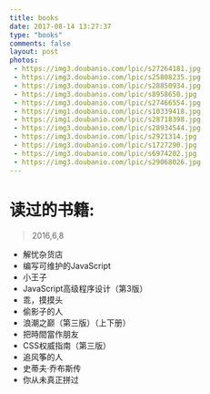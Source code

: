 ```yaml
---
title: books
date: 2017-08-14 13:27:37
type: "books"
comments: false
layout: post
photos:
 - https://img3.doubanio.com/lpic/s27264181.jpg
 - https://img3.doubanio.com/lpic/s25808235.jpg
 - https://img3.doubanio.com/lpic/s28850934.jpg
 - https://img3.doubanio.com/lpic/s8958650.jpg
 - https://img3.doubanio.com/lpic/s27466554.jpg
 - https://img1.doubanio.com/lpic/s10339418.jpg
 - https://img1.doubanio.com/lpic/s28718398.jpg
 - https://img3.doubanio.com/lpic/s28934544.jpg
 - https://img3.doubanio.com/lpic/s2921314.jpg
 - https://img3.doubanio.com/lpic/s1727290.jpg
 - https://img3.doubanio.com/lpic/s6974202.jpg
 - https://img3.doubanio.com/lpic/s29068026.jpg
---
```

# 读过的书籍:
> 2016,6,8

- 解忧杂货店
- 编写可维护的JavaScript
- 小王子
- JavaScript高级程序设计（第3版）
- 乖，摸摸头
- 偷影子的人
- 浪潮之巅（第三版）（上下册）
- 把時間當作朋友
- CSS权威指南（第三版）
- 追风筝的人
- 史蒂夫·乔布斯传
- 你从未真正拼过